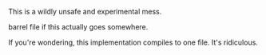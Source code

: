 This is a wildly unsafe and experimental mess.

barrel file if this actually goes somewhere.

If you're wondering, this implementation compiles to one file. It's ridiculous.